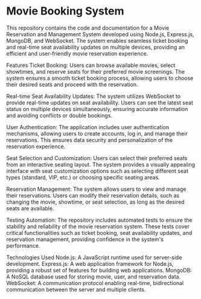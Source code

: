 # Movie Booking System
This repository contains the code and documentation for a Movie Reservation and Management System developed using Node.js, Express.js, MongoDB, and WebSocket. The system enables seamless ticket booking and real-time seat availability updates on multiple devices, providing an efficient and user-friendly movie reservation experience.

Features
Ticket Booking: Users can browse available movies, select showtimes, and reserve seats for their preferred movie screenings. The system ensures a smooth ticket booking process, allowing users to choose their desired seats and proceed with the reservation.

Real-time Seat Availability Updates: The system utilizes WebSocket to provide real-time updates on seat availability. Users can see the latest seat status on multiple devices simultaneously, ensuring accurate information and avoiding conflicts or double bookings.

User Authentication: The application includes user authentication mechanisms, allowing users to create accounts, log in, and manage their reservations. This ensures data security and personalization of the reservation experience.

Seat Selection and Customization: Users can select their preferred seats from an interactive seating layout. The system provides a visually appealing interface with seat customization options such as selecting different seat types (standard, VIP, etc.) or choosing specific seating areas.

Reservation Management: The system allows users to view and manage their reservations. Users can modify their reservation details, such as changing the movie, showtime, or seat selection, as long as the desired seats are available.

Testing Automation: The repository includes automated tests to ensure the stability and reliability of the movie reservation system. These tests cover critical functionalities such as ticket booking, seat availability updates, and reservation management, providing confidence in the system's performance.

Technologies Used
Node.js: A JavaScript runtime used for server-side development.
Express.js: A web application framework for Node.js, providing a robust set of features for building web applications.
MongoDB: A NoSQL database used for storing movie, user, and reservation data.
WebSocket: A communication protocol enabling real-time, bidirectional communication between the server and multiple clients.
